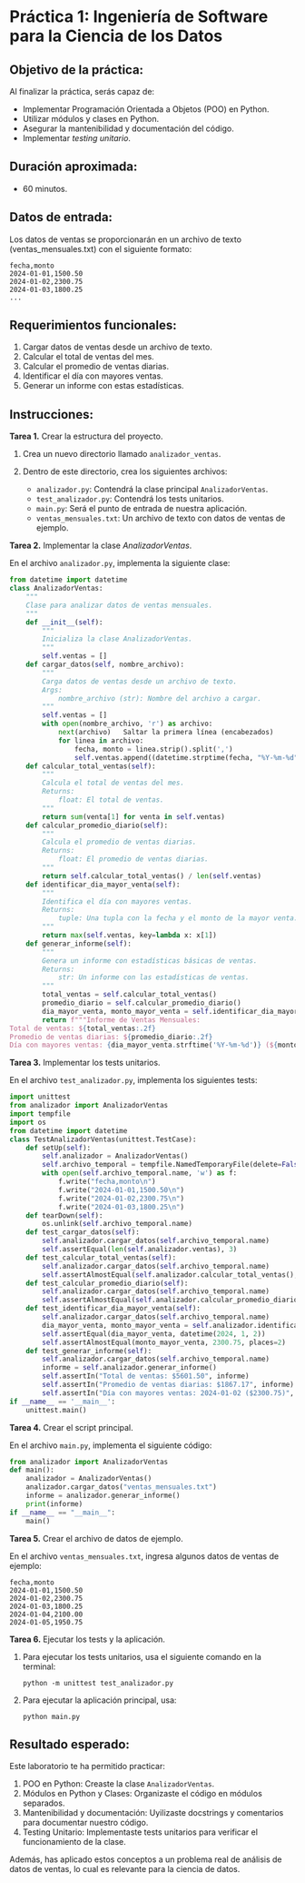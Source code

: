 # Práctica 1: Ingeniería de Software para la Ciencia de los Datos

## Objetivo de la práctica:

Al finalizar la práctica, serás capaz de:

- Implementar Programación Orientada a Objetos (POO) en Python.
- Utilizar módulos y clases en Python.
- Asegurar la mantenibilidad y documentación del código.
- Implementar *testing unitario*.

## Duración aproximada:

- 60 minutos.

## Datos de entrada:

Los datos de ventas se proporcionarán en un archivo de texto (ventas_mensuales.txt) con el siguiente formato:

```
fecha,monto
2024-01-01,1500.50
2024-01-02,2300.75
2024-01-03,1800.25
...
```

## Requerimientos funcionales:

1. Cargar datos de ventas desde un archivo de texto. <br>
2. Calcular el total de ventas del mes.<br>
3. Calcular el promedio de ventas diarias.<br>
4. Identificar el día con mayores ventas.<br>
5. Generar un informe con estas estadísticas.<br>

## Instrucciones: 

**Tarea 1.** Crear la estructura del proyecto.

1. Crea un nuevo directorio llamado `analizador_ventas`.

2. Dentro de este directorio, crea los siguientes archivos:
   - `analizador.py`: Contendrá la clase principal `AnalizadorVentas`.
   - `test_analizador.py`: Contendrá los tests unitarios.
   - `main.py`: Será el punto de entrada de nuestra aplicación.
   - `ventas_mensuales.txt`: Un archivo de texto con datos de ventas de ejemplo.

**Tarea 2.** Implementar la clase _AnalizadorVentas_.

En el archivo `analizador.py`, implementa la siguiente clase:

```python
from datetime import datetime
class AnalizadorVentas:
    """
    Clase para analizar datos de ventas mensuales.
    """
    def __init__(self):
        """
        Inicializa la clase AnalizadorVentas.
        """
        self.ventas = []
    def cargar_datos(self, nombre_archivo):
        """
        Carga datos de ventas desde un archivo de texto.
        Args:
            nombre_archivo (str): Nombre del archivo a cargar.
        """
        self.ventas = []
        with open(nombre_archivo, 'r') as archivo:
            next(archivo)   Saltar la primera línea (encabezados)
            for linea in archivo:
                fecha, monto = linea.strip().split(',')
                self.ventas.append((datetime.strptime(fecha, "%Y-%m-%d"), float(monto)))
    def calcular_total_ventas(self):
        """
        Calcula el total de ventas del mes.
        Returns:
            float: El total de ventas.
        """
        return sum(venta[1] for venta in self.ventas)
    def calcular_promedio_diario(self):
        """
        Calcula el promedio de ventas diarias.
        Returns:
            float: El promedio de ventas diarias.
        """
        return self.calcular_total_ventas() / len(self.ventas)
    def identificar_dia_mayor_venta(self):
        """
        Identifica el día con mayores ventas.
        Returns:
            tuple: Una tupla con la fecha y el monto de la mayor venta.
        """
        return max(self.ventas, key=lambda x: x[1])
    def generar_informe(self):
        """
        Genera un informe con estadísticas básicas de ventas.
        Returns:
            str: Un informe con las estadísticas de ventas.
        """
        total_ventas = self.calcular_total_ventas()
        promedio_diario = self.calcular_promedio_diario()
        dia_mayor_venta, monto_mayor_venta = self.identificar_dia_mayor_venta()
        return f"""Informe de Ventas Mensuales:
Total de ventas: ${total_ventas:.2f}
Promedio de ventas diarias: ${promedio_diario:.2f}
Día con mayores ventas: {dia_mayor_venta.strftime('%Y-%m-%d')} (${monto_mayor_venta:.2f})"""
```

**Tarea 3.** Implementar los tests unitarios.

En el archivo `test_analizador.py`, implementa los siguientes tests:

```python
import unittest
from analizador import AnalizadorVentas
import tempfile
import os
from datetime import datetime
class TestAnalizadorVentas(unittest.TestCase):
    def setUp(self):
        self.analizador = AnalizadorVentas()
        self.archivo_temporal = tempfile.NamedTemporaryFile(delete=False)
        with open(self.archivo_temporal.name, 'w') as f:
            f.write("fecha,monto\n")
            f.write("2024-01-01,1500.50\n")
            f.write("2024-01-02,2300.75\n")
            f.write("2024-01-03,1800.25\n")
    def tearDown(self):
        os.unlink(self.archivo_temporal.name)
    def test_cargar_datos(self):
        self.analizador.cargar_datos(self.archivo_temporal.name)
        self.assertEqual(len(self.analizador.ventas), 3)
    def test_calcular_total_ventas(self):
        self.analizador.cargar_datos(self.archivo_temporal.name)
        self.assertAlmostEqual(self.analizador.calcular_total_ventas(), 5601.50, places=2)
    def test_calcular_promedio_diario(self):
        self.analizador.cargar_datos(self.archivo_temporal.name)
        self.assertAlmostEqual(self.analizador.calcular_promedio_diario(), 1867.17, places=2)
    def test_identificar_dia_mayor_venta(self):
        self.analizador.cargar_datos(self.archivo_temporal.name)
        dia_mayor_venta, monto_mayor_venta = self.analizador.identificar_dia_mayor_venta()
        self.assertEqual(dia_mayor_venta, datetime(2024, 1, 2))
        self.assertAlmostEqual(monto_mayor_venta, 2300.75, places=2)
    def test_generar_informe(self):
        self.analizador.cargar_datos(self.archivo_temporal.name)
        informe = self.analizador.generar_informe()
        self.assertIn("Total de ventas: $5601.50", informe)
        self.assertIn("Promedio de ventas diarias: $1867.17", informe)
        self.assertIn("Día con mayores ventas: 2024-01-02 ($2300.75)", informe)
if __name__ == '__main__':
    unittest.main()
```

**Tarea 4.** Crear el script principal.

En el archivo `main.py`, implementa el siguiente código:

```python
from analizador import AnalizadorVentas
def main():
    analizador = AnalizadorVentas()
    analizador.cargar_datos("ventas_mensuales.txt")
    informe = analizador.generar_informe()
    print(informe)
if __name__ == "__main__":
    main()
```

**Tarea 5.** Crear el archivo de datos de ejemplo.

En el archivo `ventas_mensuales.txt`, ingresa algunos datos de ventas de ejemplo:

```
fecha,monto
2024-01-01,1500.50
2024-01-02,2300.75
2024-01-03,1800.25
2024-01-04,2100.00
2024-01-05,1950.75
```

**Tarea 6.** Ejecutar los tests y la aplicación.

1. Para ejecutar los tests unitarios, usa el siguiente comando en la terminal:

   ```
   python -m unittest test_analizador.py
   ```
   
2. Para ejecutar la aplicación principal, usa:

   ```
   python main.py
   ```
   
## Resultado esperado: 

Este laboratorio te ha permitido practicar:

1. POO en Python: Creaste la clase `AnalizadorVentas`. <br>
2. Módulos en Python y Clases: Organizaste el código en módulos separados.<br>
3. Mantenibilidad y documentación: Uyilizaste docstrings y comentarios para documentar nuestro código.<br>
4. Testing Unitario: Implementaste tests unitarios para verificar el funcionamiento de la clase.

Además, has aplicado estos conceptos a un problema real de análisis de datos de ventas, lo cual es relevante para la ciencia de datos.
